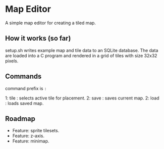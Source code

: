 # Map Editor
A simple map editor for creating a tiled map. 

## How it works (so far)
setup.sh writes example map and tile data to an SQLite database. The data are
loaded into a C program and rendered in a grid of tiles with size 32x32 pixels.

## Commands

command prefix is `:`

1: tile <key>: selects active tile for placement.
2: save <name>: saves current map.
2: load <name>: loads saved map.

## Roadmap

- Feature: sprite tilesets.
- Feature: z-axis.
- Feature: minimap.






